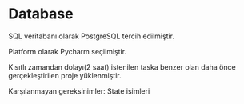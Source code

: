 # Database

SQL veritabanı olarak PostgreSQL tercih edilmiştir.

Platform olarak Pycharm seçilmiştir.

Kısıtlı zamandan dolayı(2 saat) istenilen taska benzer olan daha önce gerçekleştirilen proje yüklenmiştir.

Karşılanmayan gereksinimler: State isimleri
